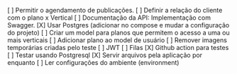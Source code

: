 [ ] Permitir o agendamento de publicações.
[ ] Definir a relação do cliente com o plano x Vertical
[ ] Documentação da API: Implementação com Swagger.
[X] Usar Postgres (adicionar no compose e mudar a configuração do projeto)
[ ] Criar um model para planos que permitem o acesso a uma ou mais verticais
[ ] Adicionar plano ao model de usuário
[ ] Remover imagens temporárias criadas pelo teste
[ ] JWT
[ ] Filas
[X] Github action para testes
[ ] Testar usando Postgresql
[X] Servir arquivos pela aplicação por enquanto
[ ] Ler configurações do ambiente (environment)